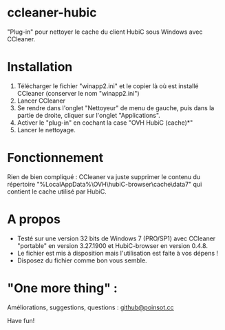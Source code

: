 ccleaner-hubic
==============
"Plug-in" pour nettoyer le cache du client HubiC sous Windows avec CCleaner.


Installation
==============
1) Télécharger le fichier "winapp2.ini" et le copier là où est installé CCleaner (conserver le nom "winapp2.ini")
2) Lancer CCleaner
3) Se rendre dans l'onglet "Nettoyeur" de menu de gauche, puis dans la partie de droite, cliquer sur l'onglet "Applications".
4) Activer le "plug-in" en cochant la case "OVH HubiC (cache)*"
5) Lancer le nettoyage.


Fonctionnement 
==============
Rien de bien compliqué : CCleaner va juste supprimer le contenu du répertoire "%LocalAppData%\OVH\hubiC-browser\cache\data7" qui contient le cache utilisé par HubiC.


A propos
==============
* Testé sur une version 32 bits de Windows 7 (PRO/SP1) avec CCleaner "portable" en version 3.27.1900 et HubiC-browser en version 0.4.8.
* Le fichier est mis à disposition mais l'utilisation est faite à vos dépens !
* Disposez du fichier comme bon vous semble.


"One more thing" :
==============
Améliorations, suggestions, questions : github@poinsot.cc

  Have fun!
